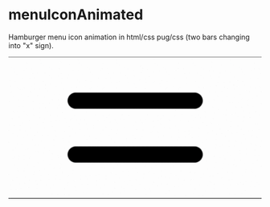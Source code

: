 # menuIconAnimated
Hamburger menu icon animation in html/css pug/css (two bars changing into "x" sign).

![demo](./demo.gif)
